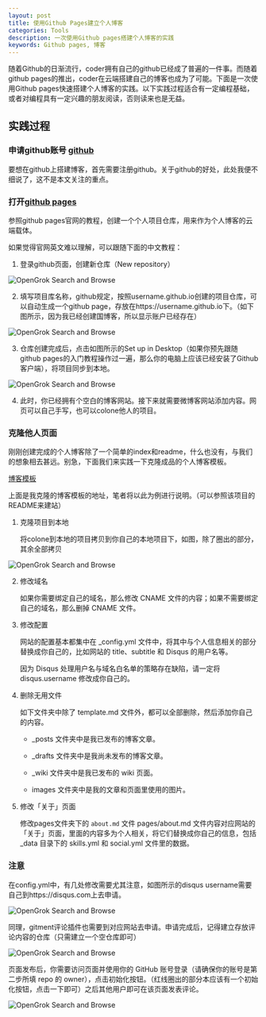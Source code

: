 ```yaml
---
layout: post
title: 使用Github Pages建立个人博客
categories: Tools
description: 一次使用Github pages搭建个人博客的实践
keywords: Github pages, 博客
---
```


随着Github的日渐流行，coder拥有自己的github已经成了普遍的一件事。而随着github pages的推出，coder在云端搭建自己的博客也成为了可能。下面是一次使用Github pages快速搭建个人博客的实践。以下实践过程适合有一定编程基础，或者对编程具有一定兴趣的朋友阅读，否则读来也是无益。

## 实践过程

### 申请github账号 [github](https://github.com/)

要想在github上搭建博客，首先需要注册github。关于github的好处，此处我便不细说了，这不是本文关注的重点。

### 打开[github pages](https://pages.github.com/)

参照github pages官网的教程，创建一个个人项目仓库，用来作为个人博客的云端载体。

如果觉得官网英文难以理解，可以跟随下面的中文教程：

1. 登录github页面，创建新仓库（New repository）

![OpenGrok Search and Browse](/images/posts/tools/setup-blog-using-github/1.png)

2. 填写项目库名称，github规定，按照username.github.io创建的项目仓库，可以自动生成一个github page，存放在https://username.github.io下。（如下图所示，因为我已经创建国博客，所以显示账户已经存在）

![OpenGrok Search and Browse](/images/posts/tools/setup-blog-using-github/2.png)

3. 仓库创建完成后，点击如图所示的Set up in Desktop（如果你预先跟随github pages的入门教程操作过一遍，那么你的电脑上应该已经安装了Github客户端），将项目同步到本地。

![OpenGrok Search and Browse](/images/posts/tools/setup-blog-using-github/3.png)

4. 此时，你已经拥有个空白的博客网站。接下来就需要微博客网站添加内容。网页可以自己手写，也可以colone他人的项目。

### 克隆他人页面

刚刚创建完成的个人博客除了一个简单的index和readme，什么也没有，与我们的想象相去甚远。别急，下面我们来实践一下克隆成品的个人博客模板。

[博客模板](https://github.com/mzlogin/mzlogin.github.io)

上面是我克隆的博客模板的地址，笔者将以此为例进行说明。（可以参照该项目的README来建站）

1. 克隆项目到本地

   将colone到本地的项目拷贝到你自己的本地项目下，如图，除了圈出的部分，其余全部拷贝

![OpenGrok Search and Browse](/images/posts/tools/setup-blog-using-github/4.png)

2. 修改域名

   如果你需要绑定自己的域名，那么修改 CNAME 文件的内容；如果不需要绑定自己的域名，那么删掉 CNAME 文件。

3. 修改配置

   网站的配置基本都集中在 _config.yml 文件中，将其中与个人信息相关的部分替换成你自己的，比如网站的 title、subtitle 和 Disqus 的用户名等。

   因为 Disqus 处理用户名与域名白名单的策略存在缺陷，请一定将 disqus.username 修改成你自己的。

4. 删除无用文件
   
   如下文件夹中除了 template.md 文件外，都可以全部删除，然后添加你自己的内容。

   * _posts 文件夹中是我已发布的博客文章。

   * _drafts 文件夹中是我尚未发布的博客文章。

   * _wiki 文件夹中是我已发布的 wiki 页面。

   * images 文件夹中是我的文章和页面里使用的图片。

5. 修改「关于」页面

   修改pages文件夹下的 `about.md` 文件
   pages/about.md 文件内容对应网站的「关于」页面，里面的内容多为个人相关，将它们替换成你自己的信息，包括 _data 目录下的 skills.yml 和 social.yml 文件里的数据。

### 注意
   在config.yml中，有几处修改需要尤其注意，如图所示的disqus username需要自己到https://disqus.com上去申请。 

![OpenGrok Search and Browse](/images/posts/tools/setup-blog-using-github/5.png)

   同理，gitment评论插件也需要到对应网站去申请。申请完成后，记得建立存放评论内容的仓库（只需建立一个空仓库即可）

![OpenGrok Search and Browse](/images/posts/tools/setup-blog-using-github/6.png)

   页面发布后，你需要访问页面并使用你的 GitHub 账号登录（请确保你的账号是第二步所填 repo 的 owner），点击初始化按钮。（红线圈出的部分本应该有一个初始化按钮，点击一下即可）之后其他用户即可在该页面发表评论。
   
![OpenGrok Search and Browse](/images/posts/tools/setup-blog-using-github/7.png)
   


